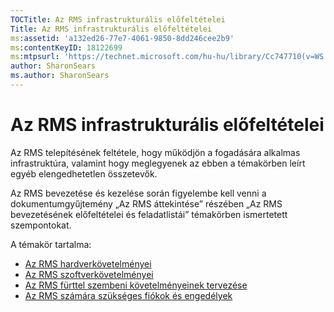 ```yaml
---
TOCTitle: Az RMS infrastrukturális előfeltételei
Title: Az RMS infrastrukturális előfeltételei
ms:assetid: 'a132ed26-77e7-4061-9850-8dd246cee2b9'
ms:contentKeyID: 18122699
ms:mtpsurl: 'https://technet.microsoft.com/hu-hu/library/Cc747710(v=WS.10)'
author: SharonSears
ms.author: SharonSears
---
```


Az RMS infrastrukturális előfeltételei
======================================

Az RMS telepítésének feltétele, hogy működjön a fogadására alkalmas infrastruktúra, valamint hogy meglegyenek az ebben a témakörben leírt egyéb elengedhetetlen összetevők.

Az RMS bevezetése és kezelése során figyelembe kell venni a dokumentumgyűjtemény „Az RMS áttekintése” részében „Az RMS bevezetésének előfeltételei és feladatlistái” témakörben ismertetett szempontokat.

A témakör tartalma:

-   [Az RMS hardverkövetelményei](https://technet.microsoft.com/247735de-e901-4f4f-b69e-254680d2f6ba)
-   [Az RMS szoftverkövetelményei](https://technet.microsoft.com/17faf2ad-2366-4a92-98a5-766e20a0f741)
-   [Az RMS fürttel szembeni követelményeinek tervezése](https://technet.microsoft.com/ec4023eb-4d39-4551-9789-c8a2d973a55b)
-   [Az RMS számára szükséges fiókok és engedélyek](https://technet.microsoft.com/07a51daa-6823-41e6-b453-92f1a0592361)
